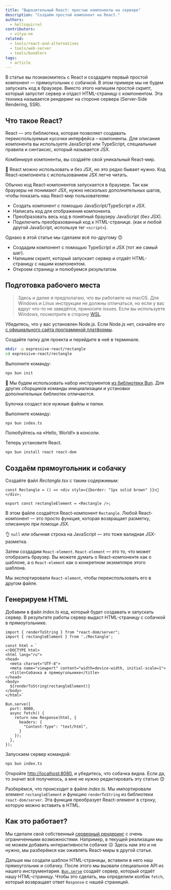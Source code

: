 ```yaml
---
title: "Выразительный React: простые компоненты на сервере"
description: "Создаём простой компонент на React."
authors:
  - hellsquirrel
contributors:
  - vitya-ne
related:
  - tools/react-and-alternatives
  - tools/web-server
  - tools/bundlers
tags:
  - article
---
```


В статье вы познакомитесь с React и создадите первый простой компонент — прямоугольник с собачкой. В этом примере мы не будем запускать код в браузере. Вместо этого напишем простой скрипт, который запустит сервер и отдаст HTML-страницу с компонентом. Эта техника называется рендеринг на стороне сервера (Server-Side Rendering, SSR).

## Что такое React?

React — это библиотека, которая позволяет создавать переиспользуемые кусочки интерфейса – компоненты. Для описания компонента вы используете JavaScript или TypeScript, специальные правила и синтаксис, который называется JSX.

Комбинируя компоненты, вы создаёте свой уникальный React-мир.

<aside>

👀 React можно использовать и без JSX, но это редко бывает нужно. Код React-компонента с использованием JSX легче читать.

</aside>

Обычно код React-компонентов запускается в браузере. Так как браузеры не понимают JSX, нужно несколько дополнительных шагов, чтобы показать наш React-мир пользователям:

* Создать компонент с помощью JavaScript/TypeScript и JSX.
* Написать код для отображения компонента.
* Преобразовать весь код в понятный браузеру JavaScript (без JSX).
* Подключить преобразованный код к HTML-странице. (как и любой другой JavaScript, используя тег `<script>`).

Однако в этой статье мы сделаем всё по-другому 🙃

* Создадим компонент с помощью TypeScript и JSX (тот же самый шаг).
* Напишем скрипт, который запускает сервер и отдаёт HTML-страницу с нашим компонентом.
* Откроем страницу и полюбуемся результатом.

## Подготовка рабочего места

> Здесь и далее я предполагаю, что вы работаете на macOS. Для Windows и Linux инструкции не должны отличаться, но если у вас вдруг что-то не заведётся, приносите issues.
> Если вы используете Windows, посмотрите в сторону [WSL](https://learn.microsoft.com/en-us/windows/wsl/).

Убедитесь, что у вас установлен Node.js. Если Node.js нет, скачайте его [с официального сайта программной платформы](https://nodejs.org/en/download).

Создайте папку для проекта и перейдите в неё в терминале.

```bash
mkdir -p expressive-react/rectangle
cd expressive-react/rectangle
```

Выполните команду:

```bash
npx bun init
```

<aside>

🥟 Мы будем использовать набор инструментов [из библиотеки Bun](https://bun.sh/docs/bundler). Для других сборщиков команды инициализации и установки дополнительных библиотек отличаются.

</aside>

Булочка создаст все нужные файлы и папки.

Выполните команду:

```bash
npx bun index.ts
```

Полюбуйтесь на «Hello, World!» в консоли.

Теперь установите React.

```bash
npx bun install react react-dom
```

## Создаём прямоугольник и собачку

Создайте файл _Rectangle.tsx_ с таким содержимым:

```tsx
const Rectangle = () => <div style={{border: "1px solid brown" }}>🐶</div>;

export const rectangleElement = <Rectangle />;
```

В этом файле создаётся React-компонент `Rectangle`. Любой React-компонент — это просто функция, которая возвращает разметку, описанную при помощи JSX.

<aside>

👌 `null` или обычная строка на JavaScript — это тоже валидная JSX-разметка.

</aside>

Затем создадим `React-element`. `React-element` — это то, что может отобразить браузер. Вы можете думать о React-компоненте как о шаблоне, а о `React-element` как о конкретном экземпляре этого шаблона.

Мы экспортировали `React-element`, чтобы переиспользовать его в другом файле.

## Генерируем HTML

Добавим в файл _index.ts_ код, который будет создавать и запускать сервер. В результате работы сервер выдаст HTML-страницу с собачкой в прямоугольнике.

```tsx
import { renderToString } from "react-dom/server";
import { rectangleElement } from './Rectangle';

const html = `
<!DOCTYPE html>
<html lang="ru">
<head>
  <meta charset="UTF-8">
  <meta name="viewport" content="width=device-width, initial-scale=1">
  <title>Собачка в прямоугольнике</title>
</head>
<body>
  ${renderToString(rectangleElement)}
</body>
</html>`

Bun.serve({
  port: 8080,
  async fetch() {
    return new Response(html, {
      headers: {
        "Content-Type": "text/html",
      }
    });
  },
});
```

Запускаем сервер командой:

```bash
npx bun index.ts
```

Откройте [http://localhost:8080](http://localhost:8080), и убедитесь, что собачка видна. Если да, то значит всё получилось, а мне не нужно редактировать эту статью 😊

Разберёмся, что происходит в файле _index.ts_. Мы импортировали элемент `rectangleElement` и функцию `renderToString` из библиотеки `react-dom/server`. Эта функция преобразует React-элемент в строку, которую можно вставить в HTML.

## Как это работает?

Мы сделали свой собственный [серверный рендеринг](https://react.dev/reference/react-dom/server) с очень ограниченными возможностями. Например, в текущей реализации мы не можем добавить интерактивности собачке ☹️ Здесь нам это и не нужно, мы разберёмся как оживлять React-миры в другой статье.

Дальше мы создали шаблон HTML-страницы, вставили в него наш прямоугольник и собачку. После этого мы вызвали специальное API из нашего инструментария. [`Bun.serve`](https://bun.sh/docs/api/http) создаёт сервер, который отдаёт нашу HTML-страницу. Чтобы это сделать, мы определили колбэк `fetch`, который возвращает ответ `Response` с нашей страницей.
